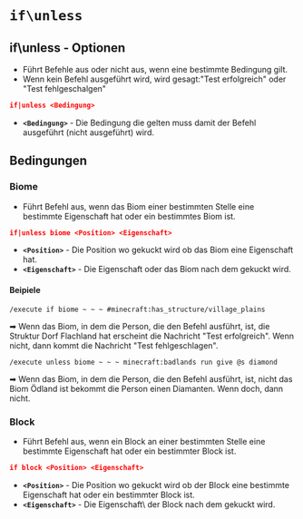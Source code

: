 # ```if\unless```
## if\unless - Optionen
* Führt Befehle aus oder nicht aus, wenn eine bestimmte Bedingung gilt.
* Wenn kein Befehl ausgeführt wird, wird gesagt:"Test erfolgreich" oder "Test fehlgeschalgen"
```json
if|unless <Bedingung>
```
* **`<Bedingung>`** - Die Bedingung die gelten muss damit der Befehl ausgeführt (nicht ausgeführt) wird.
## Bedingungen
### Biome
* Führt Befehl aus, wenn das Biom einer bestimmten Stelle eine bestimmte Eigenschaft hat oder ein bestimmtes Biom ist.
```json
if|unless biome <Position> <Eigenschaft>
```
* **`<Position>`** - Die Position wo gekuckt wird ob das Biom eine Eigenschaft hat.
* **`<Eigenschaft>`** - Die Eigenschaft oder das Biom nach dem gekuckt wird.
#### Beipiele
```mcfunction
/execute if biome ~ ~ ~ #minecraft:has_structure/village_plains
```
➡ Wenn das Biom, in dem die Person, die den Befehl ausführt, ist, die Struktur Dorf Flachland hat erscheint die Nachricht "Test erfolgreich". Wenn nicht, dann kommt die Nachricht "Test fehlgeschlagen".
```mcfunction
/execute unless biome ~ ~ ~ minecraft:badlands run give @s diamond
```
➡ Wenn das Biom, in dem die Person, die den Befehl ausführt, ist, nicht das Biom Ödland ist bekommt die Person einen Diamanten. Wenn doch, dann nicht.
### Block
* Führt Befehl aus, wenn ein Block an einer bestimmten Stelle eine bestimmte Eigenschaft hat oder ein bestimmter Block ist.
```json
if block <Position> <Eigenschaft>
```
* **`<Position>`** - Die Position wo gekuckt wird ob der Block eine bestimmte Eigenschaft hat oder ein bestimmter Block ist.
* **`<Eigenschaft>`** - Die Eigenschaft\ der Block nach dem gekuckt wird.
